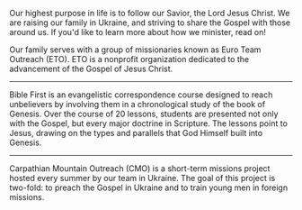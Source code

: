 Our highest purpose in life is to follow our Savior, the Lord Jesus Christ. We are raising our family in Ukraine, and striving to share the Gospel with those around us. If you'd like to learn more about how we minister, read on!

<article-spacer heightSm="16" />

<article-svg name="eto-logo" width="200" margin="b" alt="Euro Team Outreach" />

Our family serves with a group of missionaries known as Euro Team Outreach (ETO). ETO is a nonprofit organization dedicated to the advancement of the Gospel of Jesus Christ.

<article-button text="Visit euroteamoutreach.org" path="https://euroteamoutreach.org/" :outline="true" :external="true" margin="t"/>

---

<article-svg name="bible-first" width="400" margin="b" alt="Bible First" />

Bible First is an evangelistic correspondence course designed to reach unbelievers by involving them in a chronological study of the book of Genesis. Over the course of 20 lessons, students are presented not only with the Gospel, but every major doctrine in Scripture. The lessons point to Jesus, drawing on the types and parallels that God Himself built into Genesis.

<article-button text="Visit getbiblefirst.com" path="https://getbiblefirst.com/" :outline="true" :external="true" margin="t" />

---

<article-svg name="cmo-logo" width="250" margin="b" alt="Carpathian Mountain Outreach" />

Carpathian Mountain Outreach (CMO) is a short-term missions project hosted every summer by our team in Ukraine. The goal of this project is two-fold: to preach the Gospel in Ukraine and to train young men in foreign missions.

<article-button text="Visit cmoproject.org" path="https://cmoproject.org/" :outline="true" :external="true" margin="t" />
